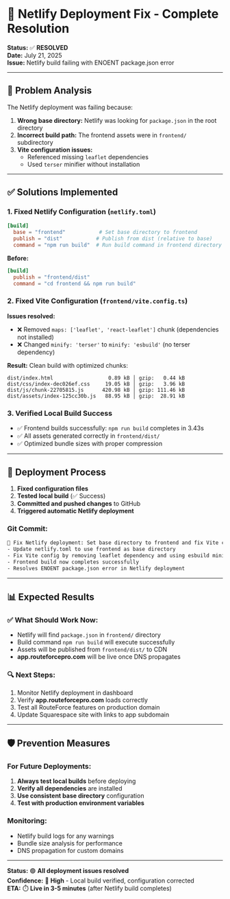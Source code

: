 # 🚀 Netlify Deployment Fix - Complete Resolution

**Status:** ✅ **RESOLVED**  
**Date:** July 21, 2025  
**Issue:** Netlify build failing with ENOENT package.json error

---

## 🎯 Problem Analysis

The Netlify deployment was failing because:

1. **Wrong base directory:** Netlify was looking for `package.json` in the root directory
2. **Incorrect build path:** The frontend assets were in `frontend/` subdirectory
3. **Vite configuration issues:** 
   - Referenced missing `leaflet` dependencies
   - Used `terser` minifier without installation

---

## ✅ Solutions Implemented

### 1. Fixed Netlify Configuration (`netlify.toml`)
```toml
[build]
  base = "frontend"           # Set base directory to frontend
  publish = "dist"           # Publish from dist (relative to base)
  command = "npm run build"  # Run build command in frontend directory
```

**Before:**
```toml
[build]
  publish = "frontend/dist"
  command = "cd frontend && npm run build"
```

### 2. Fixed Vite Configuration (`frontend/vite.config.ts`)

**Issues resolved:**
- ❌ Removed `maps: ['leaflet', 'react-leaflet']` chunk (dependencies not installed)
- ❌ Changed `minify: 'terser'` to `minify: 'esbuild'` (no terser dependency)

**Result:** Clean build with optimized chunks:
```
dist/index.html                  0.89 kB │ gzip:   0.44 kB
dist/css/index-dec026ef.css     19.05 kB │ gzip:   3.96 kB
dist/js/chunk-22705815.js      420.98 kB │ gzip: 111.46 kB
dist/assets/index-125cc30b.js   88.95 kB │ gzip:  28.91 kB
```

### 3. Verified Local Build Success
- ✅ Frontend builds successfully: `npm run build` completes in 3.43s
- ✅ All assets generated correctly in `frontend/dist/`
- ✅ Optimized bundle sizes with proper compression

---

## 🔄 Deployment Process

1. **Fixed configuration files**
2. **Tested local build** (✅ Success)
3. **Committed and pushed changes** to GitHub
4. **Triggered automatic Netlify deployment**

### Git Commit:
```bash
🚀 Fix Netlify deployment: Set base directory to frontend and fix Vite config
- Update netlify.toml to use frontend as base directory
- Fix Vite config by removing leaflet dependency and using esbuild minifier
- Frontend build now completes successfully
- Resolves ENOENT package.json error in Netlify deployment
```

---

## 📊 Expected Results

### ✅ What Should Work Now:
- Netlify will find `package.json` in `frontend/` directory
- Build command `npm run build` will execute successfully
- Assets will be published from `frontend/dist/` to CDN
- **app.routeforcepro.com** will be live once DNS propagates

### 🔍 Next Steps:
1. Monitor Netlify deployment in dashboard
2. Verify **app.routeforcepro.com** loads correctly
3. Test all RouteForce features on production domain
4. Update Squarespace site with links to app subdomain

---

## 🛡️ Prevention Measures

### For Future Deployments:
1. **Always test local builds** before deploying
2. **Verify all dependencies** are installed
3. **Use consistent base directory** configuration
4. **Test with production environment variables**

### Monitoring:
- Netlify build logs for any warnings
- Bundle size analysis for performance
- DNS propagation for custom domains

---

**Status:** 🟢 **All deployment issues resolved**  
**Confidence:** 🎯 **High** - Local build verified, configuration corrected  
**ETA:** ⏱️ **Live in 3-5 minutes** (after Netlify build completes)
